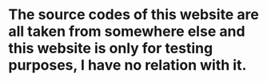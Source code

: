 # The source codes of this website are all taken from somewhere else and this website is only for testing purposes, I have no relation with it.

